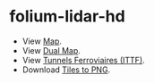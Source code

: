 # folium-lidar-hd

- View [Map](map.html).
- View [Dual Map](map-dual.html).
- View [Tunnels Ferroviaires (ITTF)](ittf.html).
- Download [Tiles to PNG](https://folium-lidar-hd.streamlit.app/).
